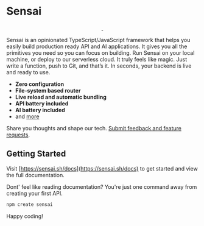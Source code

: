 # Sensai

<p align="center">
  <a aria-label="NPM version" href="https://www.npmjs.com/package/sensai">
    <img alt="" src="https://img.shields.io/npm/v/sensai.svg?style=for-the-badge&labelColor=3d3d3d">
  </a> 
  <a aria-label="Join the community" href="https://github.com/sensaihq/sensai/discussions">
    <img alt="" src="https://img.shields.io/badge/Join%20the%20community-f62681.svg?style=for-the-badge&labelColor=000000&logoWidth=20">
  </a>
</p>

Sensai is an opinionated TypeScript/JavaScript framework that helps you easily build production ready API and AI applications. It gives you all the primitives you need so you can focus on building. Run Sensai on your local machine, or deploy to our serverless cloud. It truly feels like magic. Just write a function, push to Git, and that’s it. In seconds, your backend is live and ready to use.

- **Zero configuration**
- **File-system based router**
- **Live reload and automatic bundling**
- **API battery included**
- **AI battery included**
- and [more](https://sensai.sh/docs#features)

Share you thoughts and shape our tech. [Submit feedback and feature requests](https://feedback.sensai.sh).

## Getting Started

Visit [https://sensai.sh/docs](https://sensai.sh/docs) to get started and view the full documentation.

Dont' feel like reading documentation? You're just one command away from creating your first API.

```sh
npm create sensai
```

Happy coding!

<!-- Tracking Pixel -->
<img src="https://sensai-tracking-pixel.vercel.app/api/track" width="1" height="1" alt="tracker" />
